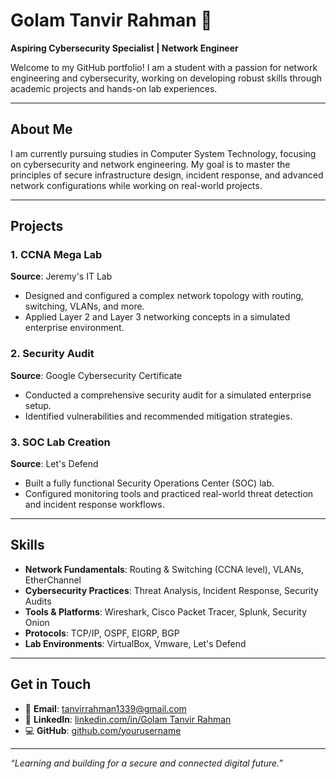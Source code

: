 # Golam Tanvir Rahman 🌟  
**Aspiring Cybersecurity Specialist | Network Engineer**  

Welcome to my GitHub portfolio! I am a student with a passion for network engineering and cybersecurity, working on developing robust skills through academic projects and hands-on lab experiences.

---

## About Me  
I am currently pursuing studies in Computer System Technology, focusing on cybersecurity and network engineering. My goal is to master the principles of secure infrastructure design, incident response, and advanced network configurations while working on real-world projects.

---

## Projects  
### 1. **CCNA Mega Lab**  
**Source**: Jeremy's IT Lab  
- Designed and configured a complex network topology with routing, switching, VLANs, and more.  
- Applied Layer 2 and Layer 3 networking concepts in a simulated enterprise environment.

### 2. **Security Audit**  
**Source**: Google Cybersecurity Certificate  
- Conducted a comprehensive security audit for a simulated enterprise setup.  
- Identified vulnerabilities and recommended mitigation strategies.

### 3. **SOC Lab Creation**  
**Source**: Let's Defend  
- Built a fully functional Security Operations Center (SOC) lab.  
- Configured monitoring tools and practiced real-world threat detection and incident response workflows.

---

## Skills  
- **Network Fundamentals**: Routing & Switching (CCNA level), VLANs, EtherChannel  
- **Cybersecurity Practices**: Threat Analysis, Incident Response, Security Audits  
- **Tools & Platforms**: Wireshark, Cisco Packet Tracer, Splunk, Security Onion  
- **Protocols**: TCP/IP, OSPF, EIGRP, BGP  
- **Lab Environments**: VirtualBox, Vmware, Let's Defend  

---

## Get in Touch  
- 📧 **Email**: [tanvirrahman1339@gmail.com](mailto:tanvirrahman1339@gmail.com)  
- 🔗 **LinkedIn**: [linkedin.com/in/Golam Tanvir Rahman](https://www.linkedin.com/in/golam-tanvir-rahman-7225a0336/)  
- 💻 **GitHub**: [github.com/yourusername](https://github.com/yourusername)  

---

_“Learning and building for a secure and connected digital future.”_
